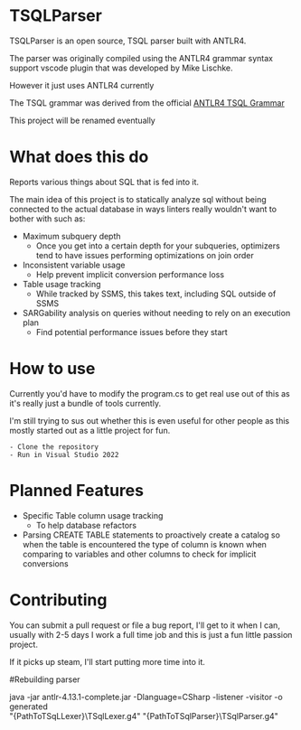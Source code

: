 # TSQLParser

TSQLParser is an open source, TSQL parser built with ANTLR4.

The parser was originally compiled using the ANTLR4 grammar syntax support vscode plugin that was developed by Mike Lischke.

However it just uses ANTLR4 currently

The TSQL grammar was derived from the official [ANTLR4 TSQL Grammar](
https://github.com/antlr/grammars-v4/blob/master/sql/tsql/TSqlParser.g4)

This project will be renamed eventually

# What does this do
Reports various things about SQL that is fed into it.

The main idea of this project is to statically analyze sql without being connected to the actual database in ways linters really wouldn't want to bother with such as:

- Maximum subquery depth
    - Once you get into a certain depth for your subqueries, optimizers tend to have issues performing optimizations on join order 
- Inconsistent variable usage
    - Help prevent implicit conversion performance loss
- Table usage tracking
    - While tracked by SSMS, this takes text, including SQL outside of SSMS 
- SARGability analysis on queries without needing to rely on an execution plan
    - Find potential performance issues before they start

# How to use 

Currently you'd have to modify the program.cs to get real use out of this as it's really just a bundle of tools currently. 

I'm still trying to sus out whether this is even useful for other people as this mostly started out as a little project for fun.


    - Clone the repository 
    - Run in Visual Studio 2022

# Planned Features

- Specific Table column usage tracking 
    -  To help database refactors
- Parsing CREATE TABLE statements to proactively create a catalog so when the table is encountered the type of column is known when comparing to variables and other columns to check for implicit conversions


# Contributing

You can submit a pull request or file a bug report, I'll get to it when I can, usually with 2-5 days I work a full time job and this is just a fun little passion project.

If it picks up steam, I'll start putting more time into it.

#Rebuilding parser

java -jar antlr-4.13.1-complete.jar -Dlanguage=CSharp -listener -visitor -o generated  
"{PathToTSqLLexer}\TSqlLexer.g4"  "{PathToTSqlParser}\TSqlParser.g4"


